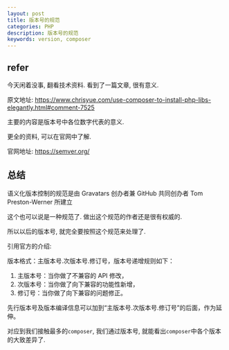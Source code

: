 ```yaml
---
layout: post
title: 版本号的规范
categories: PHP
description: 版本号的规范
keywords: version, composer
---
```


## refer

今天闲着没事, 翻看技术资料. 看到了一篇文章, 很有意义.

原文地址: https://www.chrisyue.com/use-composer-to-install-php-libs-elegantly.html#comment-7525

主要的内容是版本号中各位数字代表的意义.

更全的资料, 可以在官网中了解.

官网地址: https://semver.org/

## 总结

语义化版本控制的规范是由 Gravatars 创办者兼 GitHub 共同创办者 Tom Preston-Werner 所建立

这个也可以说是一种规范了. 做出这个规范的作者还是很有权威的.

所以以后的版本号, 就完全要按照这个规范来处理了.

引用官方的介绍:

版本格式：主版本号.次版本号.修订号，版本号递增规则如下：

1. 主版本号：当你做了不兼容的 API 修改，
2. 次版本号：当你做了向下兼容的功能性新增，
3. 修订号：当你做了向下兼容的问题修正。

先行版本号及版本编译信息可以加到“主版本号.次版本号.修订号”的后面，作为延伸。

对应到我们接触最多的`composer`, 我们通过版本号, 就能看出`composer`中各个版本的大致差异了.

